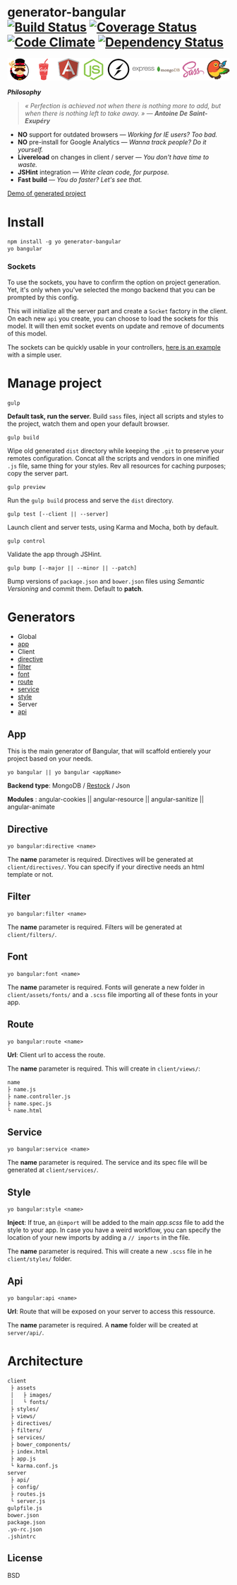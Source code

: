 # generator-bangular <br> [![Build Status](https://travis-ci.org/42Zavattas/generator-bangular.svg?branch=develop)](https://travis-ci.org/42Zavattas/generator-bangular) [![Coverage Status](https://coveralls.io/repos/42Zavattas/generator-bangular/badge.svg?branch=develop)](https://coveralls.io/r/42Zavattas/generator-bangular?branch=develop) [![Code Climate](https://codeclimate.com/github/42Zavattas/generator-bangular/badges/gpa.svg)](https://codeclimate.com/github/42Zavattas/generator-bangular) [![Dependency Status](https://david-dm.org/42Zavattas/generator-bangular.svg)](https://david-dm.org/42Zavattas/generator-bangular)

![logos](logos/logos-sprite.png "logos")

***Philosophy***

> *« Perfection is achieved not when there is nothing more to add, but when there is nothing left to take away. »* — ***Antoine De Saint-Exupéry***

* **NO** support for outdated browsers — *Working for IE users? Too bad.*
* **NO** pre-install for Google Analytics — *Wanna track people? Do it yourself.*
* **Livereload** on changes in client / server — *You don't have time to waste.*
* **JSHint** integration — *Write clean code, for purpose.*
* **Fast build** — *You do faster? Let's see that.*

[Demo of generated project](https://github.com/42Zavattas/bangular-demo)

# Install

    npm install -g yo generator-bangular
    yo bangular

### Sockets

To use the sockets, you have to confirm the option on project generation.
Yet, it's only when you've selected the mongo backend that you can be prompted by this config.

This will initialize all the server part and create a `Socket` factory in the client.
On each new `api` you create, you can choose to load the sockets for this model.
It will then emit socket events on update and remove of documents of this model.

The sockets can be quickly usable in your controllers, [here is an example](https://gist.github.com/Apercu/9cd8b4b332948dc833f0) with a simple user.

# Manage project

    gulp

**Default task, run the server.** Build `sass` files, inject all scripts and styles to the project, watch them and open your default browser.

    gulp build

Wipe old generated `dist` directory while keeping the `.git` to preserve your remotes configuration. Concat all the scripts and vendors in one minified `.js` file, same thing for your styles. Rev all resources for caching purposes; copy the server part.

    gulp preview

Run the `gulp build` process and serve the `dist` directory.

    gulp test [--client || --server]

Launch client and server tests, using Karma and Mocha, both by default.

    gulp control

Validate the app through JSHint.

    gulp bump [--major || --minor || --patch]

Bump versions of `package.json` and `bower.json` files using *Semantic Versioning* and commit them. Default to **patch**.

# Generators

 - Global
  - [app](https://github.com/42Zavattas/generator-bangular#app)
 - Client
  - [directive](https://github.com/42Zavattas/generator-bangular#directive)
  - [filter](https://github.com/42Zavattas/generator-bangular#filter)
  - [font](https://github.com/42Zavattas/generator-bangular#font)
  - [route](https://github.com/42Zavattas/generator-bangular#route)
  - [service](https://github.com/42Zavattas/generator-bangular#service)
  - [style](https://github.com/42Zavattas/generator-bangular#style)
 - Server
  - [api](https://github.com/42Zavattas/generator-bangular#api)

## App

This is the main generator of Bangular, that will scaffold entierely your project based on your needs.

    yo bangular || yo bangular <appName>

**Backend type**: MongoDB / [Restock](https://github.com/42Zavattas/Restock.io) / Json

**Modules**     :  angular-cookies || angular-resource || angular-sanitize || angular-animate


## Directive

    yo bangular:directive <name>

The **name** parameter is required. Directives will be generated at `client/directives/`. You can specify if your directive needs an html template or not.

## Filter

    yo bangular:filter <name>

The **name** parameter is required. Filters will be generated at `client/filters/`.

## Font

    yo bangular:font <name>

The **name** parameter is required. Fonts will generate a new folder in `client/assets/fonts/` and a `.scss` file importing all of these fonts in your app.

## Route

    yo bangular:route <name>

**Url**: Client url to access the route.

The **name** parameter is required. This will create in `client/views/`:

    name
    ├ name.js
    ├ name.controller.js
    ├ name.spec.js
    └ name.html

## Service

    yo bangular:service <name>

The **name** parameter is required. The service and its spec file will be generated at `client/services/`.

## Style

    yo bangular:style <name>

**Inject**: If true, an `@import` will be added to the main *app.scss* file to add the style to your app.
In case you have a weird workflow, you can specify the location of your new imports by adding a `// imports` in the file.

The **name** parameter is required. This will create a new `.scss` file in he `client/styles/` folder.

## Api

    yo bangular:api <name>

**Url**: Route that will be exposed on your server to access this ressource.

The **name** parameter is required. A **name** folder will be created at `server/api/`.


# Architecture

    client
     ├ assets
     │   ├ images/
     │   └ fonts/
     ├ styles/
     ├ views/
     ├ directives/
     ├ filters/
     ├ services/
     ├ bower_components/
     ├ index.html
     ├ app.js
     └ karma.conf.js
    server
     ├ api/
     ├ config/
     ├ routes.js
     └ server.js
    gulpfile.js
    bower.json
    package.json
    .yo-rc.json
    .jshintrc


## License

BSD
